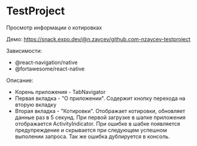 # TestProject

Просмотр информации о котировках

Демо: https://snack.expo.dev/@n.zaycev/github.com-nzaycev-testproject

Зависимости:
- @react-navigation/native
- @fortawesome/react-native

Описание:
- Корень приложения - TabNavigator
- Первая вкладка - "О приложении". Содержит кнопку перехода на вторую вкладку
- Вторая вкладка - "Котировки". Отображает котировки, обновляет данные раз в 5 секунд. При первой загрузке в шапке приложения отображается ActivityIndicator. При ошибке в шабке появляется предупреждение и скрывается при следующем успешном выполении запроса. Так же ошибка дублируется в консоль.
